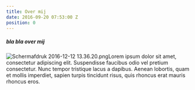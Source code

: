 ```yaml
---
title: Over mij
date: 2016-09-20 07:53:00 Z
position: 0
---
```


##### bla bla over mij 

![Schermafdruk 2016-12-12 13.36.20.png](/uploads/Schermafdruk%202016-12-12%2013.36.20.png)Lorem ipsum dolor sit amet, consectetur adipiscing elit. Suspendisse faucibus odio vel pretium consectetur. Nunc tempor tristique lacus a dapibus. Aenean lobortis, quam et mollis imperdiet, sapien turpis tincidunt risus, quis rhoncus erat mauris rhoncus eros. 